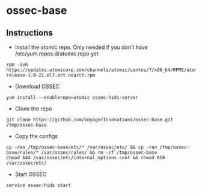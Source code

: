 # ossec-base

## Instructions
- Install the atomic repo. Only needed if you don't have /etc/yum.repos.d/atomic.repo yet
```
rpm -ivh https://updates.atomicorp.com/channels/atomic/centos/7/x86_64/RPMS/atomic-release-1.0-21.el7.art.noarch.rpm
```
- Download OSSEC
```
yum install --enablerepo=atomic ossec-hids-server
```
- Clone the repo
```
git clone https://github.com/VoyagerInnovations/ossec-base.git /tmp/ossec-base
```
- Copy the configs
```
cp -ran /tmp/ossec-base/etc/* /var/ossec/etc/ && cp -ran /tmp/ossec-base/rules/* /var/ossec/rules/ && rm -rf /tmp/ossec-base
chmod 644 /var/ossec/etc/internal_options.conf && chmod 650 /var/ossec/etc/
```
- Start OSSEC
```
service ossec-hids start
```
